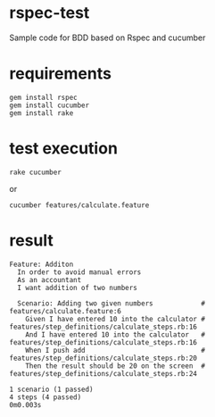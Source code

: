 rspec-test
===================

Sample code for BDD based on Rspec and cucumber

requirements
============
```
gem install rspec
gem install cucumber
gem install rake
```

test execution
==============
```
rake cucumber
```
or
```
cucumber features/calculate.feature
```

result
======
```
Feature: Additon
  In order to avoid manual errors
  As an accountant
  I want addition of two numbers

  Scenario: Adding two given numbers            # features/calculate.feature:6
    Given I have entered 10 into the calculator # features/step_definitions/calculate_steps.rb:16
    And I have entered 10 into the calculator   # features/step_definitions/calculate_steps.rb:16
    When I push add                             # features/step_definitions/calculate_steps.rb:20
    Then the result should be 20 on the screen  # features/step_definitions/calculate_steps.rb:24

1 scenario (1 passed)
4 steps (4 passed)
0m0.003s
```
